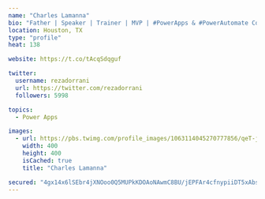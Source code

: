 ```yaml
---
name: "Charles Lamanna"
bio: "Father | Speaker | Trainer | MVP | #PowerApps & #PowerAutomate Community Super User | YouTuber Right-pointing triangle http://youtube.com/c/rezadorrani | Learn - Share - Clockwise rightwards and leftwards open circle arrows"
location: Houston, TX
type: "profile"
heat: 138

website: https://t.co/tAcqSdqguf

twitter:
  username: rezadorrani
  url: https://twitter.com/rezadorrani
  followers: 5998

topics:
  - Power Apps

images:
  - url: https://pbs.twimg.com/profile_images/1063114045270777856/qeT-jpWr_400x400.jpg
    width: 400
    height: 400
    isCached: true
    title: "Charles Lamanna"

secured: "4gx14x6lSEbr4jXNOoo0Q5MUPkKDOAoNAwmC8BU/jEPFAr4cfnypiiDT5xAbsDrOmXQVlRji2iy07ybKn0q5kQ3bEgRKaz3tuJuO+lHZAItgKPfSnNM/lkZP3FcO2p01qSzPMt3zE+LKQMfeEskCy9HINrxf/ajqmYj3UxZaxtOd3rOSg1SmkKKr/Sy6g5fmm21JkEzaGYJUHXCoRzAiv4CArhdSyhqUgX6l6RYLeLVReKZMAD2STVGsBoXbrmoWZfbLZvVGfoJXNzzgplQUkO7FYjVtuTkbGbhbECi8Pqf5GRJ9/i8z04sBMivGfr+Vx1nDPoOMyVlXKryzC1VyKvUO4moRX5bhOM7hd4lGKkhr0g5NWuXqHvExBUKbA5hS4Cye5jbDu1fPde6xj0X1Zdt+QXfqaX7TspywdqGth+o=;LLxfRKPkCY2FOqv4Q4iUOw=="
---
```



